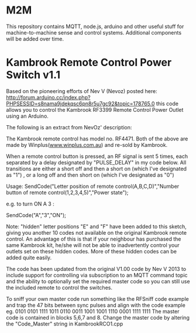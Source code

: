 M2M
===

This repository contains MQTT, node.js, arduino and other useful stuff for machine-to-machine sense and control systems. Additional components will be added over time.

Kambrook Remote Control Power Switch v1.1
=========================================
Based on the pioneering efforts of Nev V (Nevoz) posted here: http://forum.arduino.cc/index.php?PHPSESSID=s8nama9jdekqsc6pn8r5u7gc92&topic=178765.0 this code allows you to control the Kambrook RF3399 Remote Control Power Outlet using an Arduino. 

The following is an extract from NevOz' description:

The Kambrook remote control has model no. RF4471. Both of the above are made by Winplus(www.winplus.com.au) and re-sold by Kambrook.

When a remote control button is pressed, an RF signal is sent 5 times, each separated by a delay designated by "PULSE_DELAY" in my code below. All transitions are either a short off and then a short on (which I've designated as "1") , or a long off and then short on (which I've designated as "0")

Usage: SendCode("Letter position of remote control(A,B,C,D)","Number button of remote control(1,2,3,4,5)","Power state");

e.g. to turn ON A 3 :

SendCode("A","3","ON");

Note: "hidden" letter positions "E" and "F" have been added to this sketch, giving you another 10 codes not available on the original Kambrook remote control. An advantage of this is that if your neighbour has purchased the same Kambrook kit, he/she will not be able to inadvertently control your outlets set on
these hidden codes. More of these hidden codes can be added quite easily.

The code has been updated from the original V1.00 code by Nev V 2013 to include support for controlling via subscription to an MQTT command topic and the ability to optionally set the required master code so you can still use the included remote to control the switches.

To sniff your own master code run something like the RFSniff code example and trap the 47 bits between sync pulses and  align with the code example
 eg. 0101 0101 1111 1011 0110 0011 1001 1001 1110 0001 1111 1111   The master code is contained in blocks 5,6,7 and 8. Change the master code by altering the "Code_Master" string in KambrookRCO1.cpp



